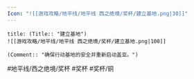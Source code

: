 ```yaml
---
Icon: "![[游戏攻略/地平线/地平线 西之绝境/奖杯/建立基地.png|30]]"
---
```

```ad-common-bronze-trophy
title: (Title:: "建立基地")
![[游戏攻略/地平线/地平线 西之绝境/奖杯/建立基地.png|100]]

(Comment:: "确保行动基地的安全并重新启动盖亚。")
```

#地平线/西之绝境/奖杯 #奖杯 #奖杯/铜
